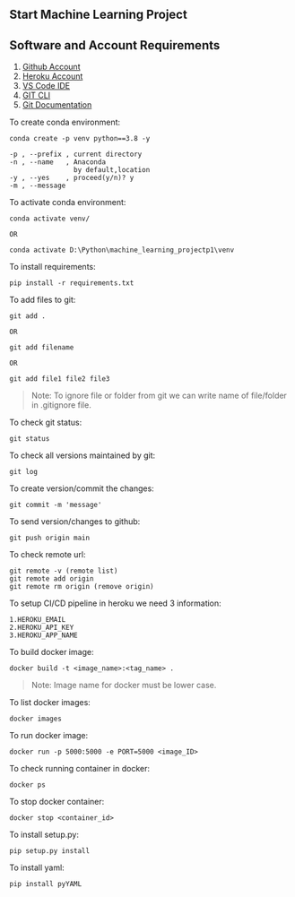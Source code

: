 ## Start Machine Learning Project

## Software and Account Requirements

1. [Github Account](https://github.com/)
2. [Heroku Account](https://signup.heroku.com/)
3. [VS Code IDE](https://code.visualstudio.com/download)
4. [GIT CLI](https://git-scm.com/downloads)
5. [Git Documentation](https://git-scm.com/docs/gittutorial)


To create conda environment:
```
conda create -p venv python==3.8 -y

-p , --prefix , current directory
-n , --name   , Anaconda 
                by default,location 
-y , --yes    , proceed(y/n)? y
-m , --message
```

To activate conda environment:
```
conda activate venv/

OR

conda activate D:\Python\machine_learning_projectp1\venv

```

To install requirements:

```
pip install -r requirements.txt
```

To add files to git:

```
git add .

OR

git add filename

OR

git add file1 file2 file3
```
> Note: To ignore file or folder from git we can write name of file/folder in .gitignore file.

To check git status:

```
git status
```

To check all versions maintained by git:

```
git log
```

To create version/commit the changes:

```
git commit -m 'message'
```

To send version/changes to github:

```
git push origin main
```

To check remote url:

```
git remote -v (remote list)
git remote add origin
git remote rm origin (remove origin)
```

To setup CI/CD pipeline in heroku we need 3 information:

```
1.HEROKU_EMAIL
2.HEROKU_API_KEY
3.HEROKU_APP_NAME
```

To build docker image:

```
docker build -t <image_name>:<tag_name> .
```
> Note: Image name for docker must be lower case.

To list docker images:

```
docker images
```

To run docker image:

```
docker run -p 5000:5000 -e PORT=5000 <image_ID>
```

To check running container in docker:

```
docker ps
```

To stop docker container:

```
docker stop <container_id>
```


To install setup.py:
```
pip setup.py install
```

To install yaml:

```
pip install pyYAML
```

